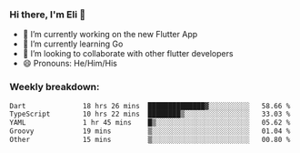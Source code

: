 ### Hi there, I'm Eli 👋
- 🔭 I’m currently working on the new Flutter App
- 🌱 I’m currently learning Go
- 🦄 I’m looking to collaborate with other flutter developers
- 😄 Pronouns: He/Him/His

### Weekly breakdown:
<!--START_SECTION:waka-->

```txt
Dart              18 hrs 26 mins  ██████████████▓░░░░░░░░░░   58.66 %
TypeScript        10 hrs 22 mins  ████████▒░░░░░░░░░░░░░░░░   33.03 %
YAML              1 hr 45 mins    █▒░░░░░░░░░░░░░░░░░░░░░░░   05.62 %
Groovy            19 mins         ▒░░░░░░░░░░░░░░░░░░░░░░░░   01.04 %
Other             15 mins         ▒░░░░░░░░░░░░░░░░░░░░░░░░   00.80 %
```

<!--END_SECTION:waka-->
